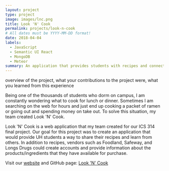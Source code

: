 ```yaml
---
layout: project
type: project
image: images/lnc.png
title: Look 'N' Cook
permalink: projects/look-n-cook
# All dates must be YYYY-MM-DD format!
date: 2018-04-04
labels:
  - JavaScript
  - Semantic UI React
  - MongoDB
  - Meteor
summary: An application that provides students with recipes and connects them with possible vendors around the UH community.
---
```


overview of the project, what your contributions to the project were, what you learned from this experience

Being one of the thousands of students who dorm on campus, I am constantly wondering what to cook for lunch or dinner. Sometimes I am searching on the web for hours and just end up cooking a packet of ramen or going out and spending money on take out. To solve this situation, my team created Look 'N' Cook.
 
Look 'N' Cook is a web application that my team created for our ICS 314 final project. Our goal for this project was to create an application that would provide UH students a way to share their recipes and learn from others. In addition to recipes, vendors such as Foodland, Safeway, and Longs Drugs could create accounts and provide information about the products/ingredients that they have available for purchase.

 

Visit our <a href="http://look-n-cook.meteorapp.com/#/">website</a> and GitHub page: <a href="https://look-n-cook.github.io/"><i class="large github icon "></i>Look 'N' Cook</a>
